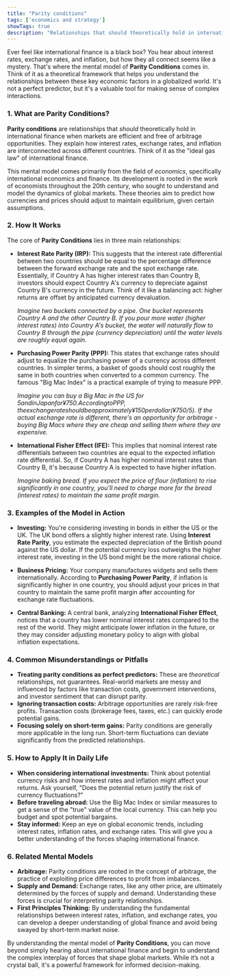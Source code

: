 ```yaml
---
title: "Parity conditions"
tags: ['economics and strategy']
showTags: true
description: "Relationships that should theoretically hold in international finance, including interest rate parity, purchasing power parity, and the international Fisher effect."
---
```



Ever feel like international finance is a black box? You hear about interest rates, exchange rates, and inflation, but how they all connect seems like a mystery. That's where the mental model of **Parity Conditions** comes in. Think of it as a theoretical framework that helps you understand the relationships between these key economic factors in a globalized world. It's not a perfect predictor, but it's a valuable tool for making sense of complex interactions.

### 1. What are Parity Conditions?

**Parity conditions** are relationships that *should* theoretically hold in international finance when markets are efficient and free of arbitrage opportunities. They explain how interest rates, exchange rates, and inflation are interconnected across different countries. Think of it as the "ideal gas law" of international finance.

This mental model comes primarily from the field of *economics*, specifically international economics and finance. Its development is rooted in the work of economists throughout the 20th century, who sought to understand and model the dynamics of global markets. These theories aim to predict how currencies and prices should adjust to maintain equilibrium, given certain assumptions.

### 2. How It Works

The core of **Parity Conditions** lies in three main relationships:

*   **Interest Rate Parity (IRP):** This suggests that the interest rate differential between two countries should be equal to the percentage difference between the forward exchange rate and the spot exchange rate. Essentially, if Country A has higher interest rates than Country B, investors should expect Country A's currency to depreciate against Country B's currency in the future. Think of it like a balancing act: higher returns are offset by anticipated currency devaluation.

    *Imagine two buckets connected by a pipe. One bucket represents Country A and the other Country B. If you pour more water (higher interest rates) into Country A's bucket, the water will naturally flow to Country B through the pipe (currency depreciation) until the water levels are roughly equal again.*

*   **Purchasing Power Parity (PPP):** This states that exchange rates should adjust to equalize the purchasing power of a currency across different countries. In simpler terms, a basket of goods should cost roughly the same in both countries when converted to a common currency. The famous "Big Mac Index" is a practical example of trying to measure PPP.

    *Imagine you can buy a Big Mac in the US for $5 and in Japan for ¥750. According to PPP, the exchange rate should be approximately ¥150 per dollar (¥750/$5). If the actual exchange rate is different, there's an opportunity for arbitrage - buying Big Macs where they are cheap and selling them where they are expensive.*

*   **International Fisher Effect (IFE):** This implies that nominal interest rate differentials between two countries are equal to the expected inflation rate differential. So, if Country A has higher nominal interest rates than Country B, it's because Country A is expected to have higher inflation.

    *Imagine baking bread. If you expect the price of flour (inflation) to rise significantly in one country, you'll need to charge more for the bread (interest rates) to maintain the same profit margin.*

### 3. Examples of the Model in Action

*   **Investing:** You're considering investing in bonds in either the US or the UK. The UK bond offers a slightly higher interest rate. Using **Interest Rate Parity**, you estimate the expected depreciation of the British pound against the US dollar. If the potential currency loss outweighs the higher interest rate, investing in the US bond might be the more rational choice.

*   **Business Pricing:** Your company manufactures widgets and sells them internationally. According to **Purchasing Power Parity**, if inflation is significantly higher in one country, you should adjust your prices in that country to maintain the same profit margin after accounting for exchange rate fluctuations.

*   **Central Banking:** A central bank, analyzing **International Fisher Effect**, notices that a country has lower nominal interest rates compared to the rest of the world. They might anticipate lower inflation in the future, or they may consider adjusting monetary policy to align with global inflation expectations.

### 4. Common Misunderstandings or Pitfalls

*   **Treating parity conditions as perfect predictors:** These are *theoretical* relationships, not guarantees. Real-world markets are messy and influenced by factors like transaction costs, government interventions, and investor sentiment that can disrupt parity.
*   **Ignoring transaction costs:** Arbitrage opportunities are rarely risk-free profits. Transaction costs (brokerage fees, taxes, etc.) can quickly erode potential gains.
*   **Focusing solely on short-term gains:** Parity conditions are generally more applicable in the long run. Short-term fluctuations can deviate significantly from the predicted relationships.

### 5. How to Apply It in Daily Life

*   **When considering international investments:** Think about potential currency risks and how interest rates and inflation might affect your returns. Ask yourself, "Does the potential return justify the risk of currency fluctuations?"
*   **Before traveling abroad:** Use the Big Mac Index or similar measures to get a sense of the "true" value of the local currency. This can help you budget and spot potential bargains.
*   **Stay informed:** Keep an eye on global economic trends, including interest rates, inflation rates, and exchange rates. This will give you a better understanding of the forces shaping international finance.

### 6. Related Mental Models

*   **Arbitrage:** Parity conditions are rooted in the concept of arbitrage, the practice of exploiting price differences to profit from imbalances.
*   **Supply and Demand:** Exchange rates, like any other price, are ultimately determined by the forces of supply and demand. Understanding these forces is crucial for interpreting parity relationships.
*   **First Principles Thinking:** By understanding the fundamental relationships between interest rates, inflation, and exchange rates, you can develop a deeper understanding of global finance and avoid being swayed by short-term market noise.

By understanding the mental model of **Parity Conditions**, you can move beyond simply hearing about international finance and begin to understand the complex interplay of forces that shape global markets. While it’s not a crystal ball, it's a powerful framework for informed decision-making.


